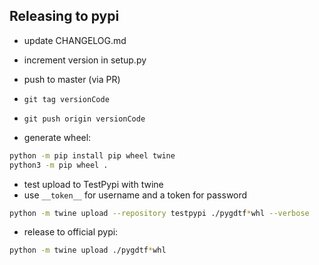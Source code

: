 ## Releasing to pypi

* update CHANGELOG.md
* increment version in setup.py
* push to master (via PR)
* `git tag versionCode`
* `git push origin versionCode`

* generate wheel:

```bash
python -m pip install pip wheel twine
python3 -m pip wheel .
```
* test upload to TestPypi with twine
* use `__token__` for username and a token for password

```bash
python -m twine upload --repository testpypi ./pygdtf*whl --verbose
```

* release to official pypi:

```bash
python -m twine upload ./pygdtf*whl
```
